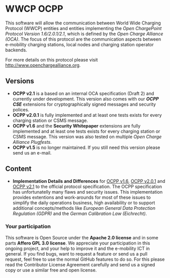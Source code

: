 # WWCP OCPP

This software will allow the communication between World Wide Charging
Protocol (WWCP) entities and entities implementing the
_Open ChargePoint Protocol Version 1.6/2.0.1/2.1_, which is defined by the
_Open Charge Alliance (OCA)_. The focus of this protocol are the communication
aspects between e-mobility charging stations, local nodes and charging station
operator backends.

For more details on this protocol please visit http://www.openchargealliance.org.

## Versions

- **OCPP v2.1** is a based on an internal OCA specification (Draft 2) and currently under development. This version also comes with our ***OCPP CSE*** extensions for cryptographically signed messages and security polices.
- **OCPP v2.0.1** is fully implemented and at least one tests exists for
every charging station or CSMS message.
- **OCPP v1.6** and the **Security Whitepaper** extensions are fully implemented
and at least one tests exists for every charging station or CSMS message. This
version was also tested on multiple *Open Charge Alliance Plugfests*.
- **OCPP v1.5** is no longer maintained. If you still need this version please
send us an e-mail.

## Content

- **Implementation Details and Differences** for [OCPP v1.6](WWCP_OCPPv1.6/README.md), [OCPP v2.0.1](WWCP_OCPPv2.0.1/README.md)  and [OCPP v2.1](WWCP_OCPPv2.1/README.md) to the official protocol specification. The OCPP specification has unfortunatelly many flaws and security issues. This implementation provides extentions and work-arounds for most of these issues to simplify the daily operations business, high availability or to support additional concepts/methods like *European General Data Protection Regulation (GDPR)*  and the *German Calibration Law (Eichrecht)*.


### Your participation

This software is Open Source under the **Apache 2.0 license** and in some parts
**Affero GPL 3.0 license**. We appreciate your participation in this
ongoing project, and your help to improve it and the e-mobility ICT in
general. If you find bugs, want to request a feature or send us a pull
request, feel free to use the normal GitHub features to do so. For this
please read the Contributor License Agreement carefully and send us a signed
copy or use a similar free and open license.
